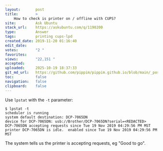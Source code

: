 ```yaml
---
layout:       post
title:        >
    How to check is printer on / offline with CUPS?
site:         Ask Ubuntu
stack_url:    https://askubuntu.com/q/1190200
type:         Answer
tags:         printing cups-lpd
created_date: 2019-11-20 01:16:40
edit_date:    
votes:        "2 "
favorites:    
views:        "22,151 "
accepted:     
uploaded:     2025-10-19 18:37:33
git_md_url:   https://github.com/pippim/pippim.github.io/blob/main/_posts/2019/2019-11-20-How-to-check-is-printer-on-_-offline-with-CUPS_.md
toc:          false
navigation:   false
clipboard:    false
---
```


Use `lpstat` with the `-t` parameter:

``` 
$ lpstat -t
scheduler is running
system default destination: DCP-7065DN
device for DCP-7065DN: usb://Brother/DCP-7065DN?serial=<REDACTED>
DCP-7065DN accepting requests since Tue 19 Nov 2019 04:29:56 PM MST
printer DCP-7065DN is idle.  enabled since Tue 19 Nov 2019 04:29:56 PM MST
```

The system tells us the printer is accepting requests, eg "Good to go".
